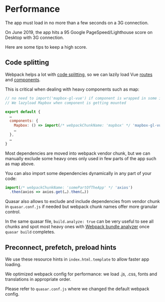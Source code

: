 # Performance

The app must load in no more than a few seconds on a 3G connection.

On June 2019, the app hits a 95 Google PageSpeed/Lighthouse score on Desktop with 3G connection.

Here are some tips to keep a high score.

## Code splitting

Webpack helps a lot with [code splitting](https://webpack.js.org/guides/code-splitting/), so we can lazily load Vue [routes](https://router.vuejs.org/guide/advanced/lazy-loading.html) and [components](https://vuejs.org/v2/guide/components-dynamic-async.html#Async-Components).

This is critical when dealing with heavy components such as map:

```js
// no need to import('mapbox-gl-vue') if component is wrapped in some inactive v-if block
// We lazyload Mapbox when component is getting mounted

export default {
  …
  components: {
    Mapbox: () => import(/* webpackChunkName: 'mapbox' */ 'mapbox-gl-vue'),
    …
  },
  …
}
```

Most dependencies are moved into webpack vendor chunk, but we can manually exclude some heavy ones only used in few parts of the app such as map above.

You can also import some dependencies dynamically in any part of your code:

```js
import(/* webpackChunkName: 'somePartOfTheApp' */ 'axios')
  .then(axios => axios.get(…).then(…))
```

Quasar also allows to exclude and include dependencies from vendor chunk in `quasar.conf.js` if needed but webpack chunk names offer more granular control.

In the same quasar file, `build.analyze: true` can be very useful to see all chunks and spot most heavy ones
with [Webpack bundle analyzer](https://github.com/webpack-contrib/webpack-bundle-analyzer) once `quasar build` completes.

## Preconnect, prefetch, preload hints

We use these resource hints in `index.html.template` to allow faster app loading.

We optimized webpack config for performance: we load .js, .css, fonts and translations in appropriate order.

Please refer to `quasar.conf.js` where we changed the default webpack config.
